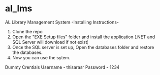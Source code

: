 # al_lms
AL Library Management System
-Installing Instructions-
1. Clone the repo
2. Open the "EXE Setup files" folder and install the application (.NET and SQL Server will download if not exist)
3. Once the SQL server is set up, Open the databases folder and restore the databases.
4. Now you can use the sytem.

Dummy Crentials 
Username - thisarasr
Password - 1234
